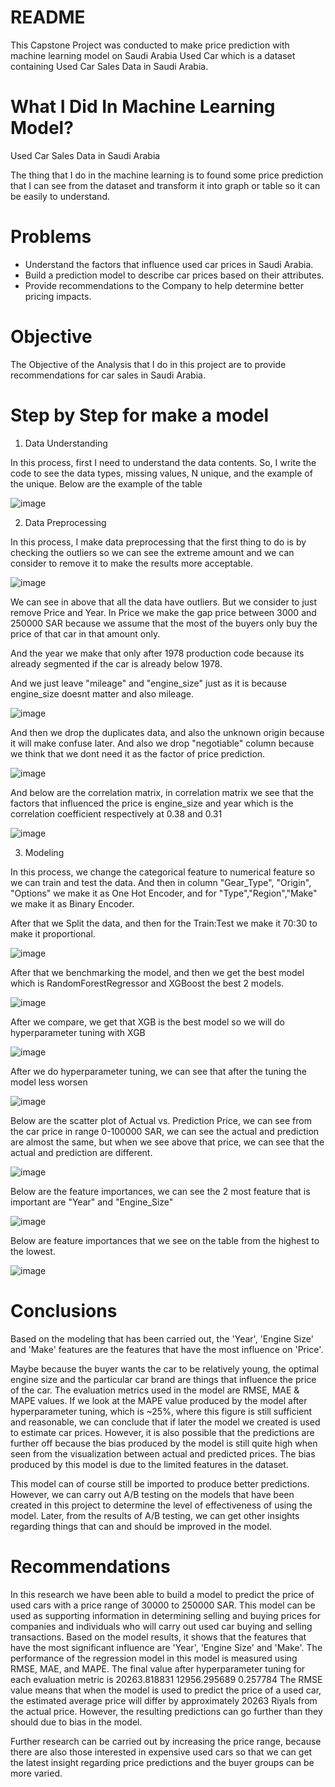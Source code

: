 # README
This Capstone Project was conducted to make price prediction with machine learning model on Saudi Arabia Used Car which is a dataset containing 
Used Car Sales Data in Saudi Arabia.

# What I Did In Machine Learning Model?
Used Car Sales Data in Saudi Arabia 

The thing that I do in the machine learning is to found some price prediction that I can see from the dataset and transform it into graph or table so it can be easily to understand.

# Problems
- Understand the factors that influence used car prices in Saudi Arabia.
- Build a prediction model to describe car prices based on their attributes.
- Provide recommendations to the Company to help determine better pricing impacts.


# Objective 
The Objective of the Analysis that I do in this project are to provide recommendations for car sales in Saudi Arabia. 

# Step by Step for make a model

1. Data Understanding

In this process, first I need to understand the data contents. So, I write the code to see the data types, missing values, N unique, and the example of the unique. Below are the example of the table

![image](https://github.com/user-attachments/assets/8bc56c89-51c2-4708-abb7-0f5fa6851520)


2. Data Preprocessing

In this process, I make data preprocessing that the first thing to do is by checking the outliers so we can see the extreme amount and we can consider to remove it to make the results more acceptable.  

![image](https://github.com/user-attachments/assets/19e955a2-879e-47bb-90f3-018aaa83c4f9)

We can see in above that all the data have outliers. But we consider to just remove Price and Year. In Price we make the gap price between 3000 and 250000 SAR because we assume that the most of the buyers only buy the price of that car in that amount only. 

And the year we make that only after 1978 production code because its already segmented if the car is already below 1978.

And we just leave "mileage" and "engine_size" just as it is because engine_size doesnt matter and also mileage. 

![image](https://github.com/user-attachments/assets/72a82ae9-de55-4e55-8fa4-fb5505f3e29c)

And then we drop the duplicates data, and also the unknown origin because it will make confuse later. And also we drop "negotiable" column because we think that we dont need it as the factor
of price prediction.

![image](https://github.com/user-attachments/assets/a2cc2c27-9cde-4658-a529-0ec307c57e05)

And below are the correlation matrix, in correlation matrix we see that the factors that influenced the price is engine_size and year which is the correlation coefficient respectively at 0.38 and 0.31

![image](https://github.com/user-attachments/assets/d8887e4d-2238-4313-bbb2-93f80a778c1f)


3. Modeling

In this process, we change the categorical feature to numerical feature so we can train and test the data. And then in column "Gear_Type", "Origin", "Options" we make it as One Hot Encoder, and for "Type","Region","Make" we make it as Binary Encoder. 

After that we Split the data, and then for the Train:Test we make it 70:30 to make it proportional.

![image](https://github.com/user-attachments/assets/632b253b-f4fe-41d1-bb39-2db8ef7dc3c3)



After that we benchmarking the model, and then we get the best model which is RandomForestRegressor and XGBoost the best 2 models.

![image](https://github.com/user-attachments/assets/375f6e78-da61-48c3-a45c-843c8273c9cc)



After we compare, we get that XGB is the best model so we will do hyperparameter tuning with XGB

![image](https://github.com/user-attachments/assets/a74ff184-517e-49e8-b7eb-e2022974ce59)

  

After we do hyperparameter tuning, we can see that after the tuning the model less worsen

![image](https://github.com/user-attachments/assets/156fddbc-86a3-4f39-b00a-4086af0a97f2)

Below are the scatter plot of Actual vs. Prediction Price, we can see from the car price in range 0-100000 SAR, we can see the actual and prediction are almost the same, but when we see above that price, we can see that the actual and prediction are different. 

![image](https://github.com/user-attachments/assets/1945668d-8cf3-452b-8772-5d40ad224e56)

Below are the feature importances, we can see the 2 most feature that is important are "Year" and "Engine_Size"

![image](https://github.com/user-attachments/assets/e65146f3-561f-490d-9a7a-aafa22f393d0)


Below are feature importances that we see on the table from the highest to the lowest.

![image](https://github.com/user-attachments/assets/e849c7d4-7483-4e15-84d3-75ca05253a8f)


# Conclusions 

Based on the modeling that has been carried out, the 'Year', 'Engine Size' and 'Make' features are the features that have the most influence on 'Price'.

Maybe because the buyer wants the car to be relatively young, the optimal engine size and the particular car brand are things that influence the price of the car.
The evaluation metrics used in the model are RMSE, MAE & MAPE values. If we look at the MAPE value produced by the model after hyperparameter tuning, which is ~25%, where this figure is still sufficient and reasonable, we can conclude that if later the model we created is used to estimate car prices. 
However, it is also possible that the predictions are further off because the bias produced by the model is still quite high when seen from the visualization between actual and predicted prices. The bias produced by this model is due to the limited features in the dataset.

This model can of course still be imported to produce better predictions. However, we can carry out A/B testing on the models that have been created in this project to determine the level of effectiveness of using the model. Later, from the results of A/B testing, we can get other insights regarding things that can and should be improved in the model.

# Recommendations

In this research we have been able to build a model to predict the price of used cars with a price range of 30000 to 250000 SAR. This model can be used as supporting information  in determining selling and buying prices for companies and individuals who will carry out used car buying and selling transactions.
Based on the model results, it shows that the features that have the most significant influence are 'Year', 'Engine Size' and 'Make'. The performance of the regression model in this model is measured using RMSE, MAE, and MAPE. The final value after hyperparameter tuning for each evaluation metric is 20263.818831   12956.295689   0.257784
The RMSE value means that when the model is used to predict the price of a used car, the estimated average price will differ by approximately 20263 Riyals from the actual price. However, the resulting predictions can go further than they should due to bias in the model.

Further research can be carried out by increasing the price range, because there are also those interested in expensive used cars so that we can get the latest insight regarding price predictions and the buyer groups can be more varied.



























